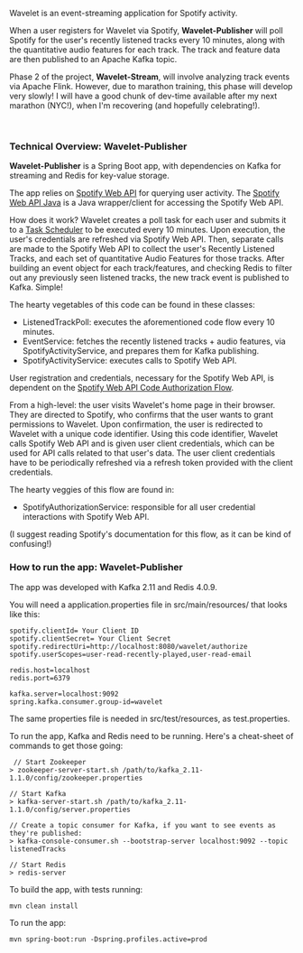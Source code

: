 Wavelet is an event-streaming application for Spotify activity.

When a user registers for Wavelet via Spotify, <b>Wavelet-Publisher</b> will poll Spotify for the user's recently listened tracks every 10 minutes, along with the quantitative audio features for each track. The track and feature data are then published to an Apache Kafka topic.

Phase 2 of the project, <b>Wavelet-Stream</b>, will involve analyzing track events via Apache Flink. However, due to marathon training, this phase will develop very slowly! I will have a good chunk of dev-time available after my next marathon (NYC!), when I'm recovering (and hopefully celebrating!).

<br>

### Technical Overview: Wavelet-Publisher
<b>Wavelet-Publisher</b> is a Spring Boot app, with dependencies on Kafka for streaming and Redis for key-value storage. 

The app relies on <a href="https://developer.spotify.com/documentation/web-api/">Spotify Web API</a> for querying user activity. The <a href="https://github.com/thelinmichael/spotify-web-api-java">Spotify Web API Java</a> is a Java wrapper/client for accessing the Spotify Web API.

How does it work? Wavelet creates a poll task for each user and submits it to a <a href="https://docs.spring.io/spring-framework/docs/current/javadoc-api/org/springframework/scheduling/TaskScheduler.html">Task Scheduler</a> to be executed every 10 minutes. Upon execution, the user's credentials are refreshed via Spotify Web API. Then, separate calls are made to the Spotify Web API to collect the user's Recently Listened Tracks, and each set of quantitative Audio Features for those tracks. After building an event object for each track/features, and checking Redis to filter out any previously seen listened tracks, the new track event is published to Kafka. Simple!

The hearty vegetables of this code can be found in these classes:
- ListenedTrackPoll: executes the aforementioned code flow every 10 minutes.
- EventService: fetches the recently listened tracks + audio features, via SpotifyActivityService, and prepares them for Kafka publishing.
- SpotifyActivityService: executes calls to Spotify Web API.

User registration and credentials, necessary for the Spotify Web API, is dependent on the <a href="https://developer.spotify.com/documentation/general/guides/authorization-guide/">Spotify Web API Code Authorization Flow</a>.

From a high-level: the user visits Wavelet's home page in their browser. They are directed to Spotify, who confirms that the user wants to grant permissions to Wavelet. Upon confirmation, the user is redirected to Wavelet with a unique code identifier. Using this code identifier, Wavelet calls Spotify Web API and is given user client credentials, which can be used for API calls related to that user's data. The user client credentials have to be periodically refreshed via a refresh token provided with the client credentials.

The hearty veggies of this flow are found in:
- SpotifyAuthorizationService: responsible for all user credential interactions with Spotify Web API.

(I suggest reading Spotify's documentation for this flow, as it can be kind of confusing!)


### How to run the app: Wavelet-Publisher

The app was developed with Kafka 2.11 and Redis 4.0.9.

You will need a application.properties file in src/main/resources/ that looks like this:

```
spotify.clientId= Your Client ID
spotify.clientSecret= Your Client Secret
spotify.redirectUri=http://localhost:8080/wavelet/authorize
spotify.userScopes=user-read-recently-played,user-read-email

redis.host=localhost
redis.port=6379

kafka.server=localhost:9092
spring.kafka.consumer.group-id=wavelet
```

The same properties file is needed in src/test/resources, as test.properties.

To run the app, Kafka and Redis need to be running. Here's a cheat-sheet of commands to get those going:

```
 // Start Zookeeper
> zookeeper-server-start.sh /path/to/kafka_2.11-1.1.0/config/zookeeper.properties

// Start Kafka
> kafka-server-start.sh /path/to/kafka_2.11-1.1.0/config/server.properties

// Create a topic consumer for Kafka, if you want to see events as they're published:
> kafka-console-consumer.sh --bootstrap-server localhost:9092 --topic listenedTracks

// Start Redis
> redis-server
```
 
To build the app, with tests running:
```
mvn clean install
```

To run the app:
```
mvn spring-boot:run -Dspring.profiles.active=prod
```

